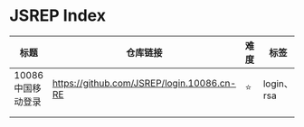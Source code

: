 # JSREP Index 

| 标题              | 仓库链接                                   | 难度 | 标签       | 备注 |
| ----------------- | ------------------------------------------ | ---- | ---------- | ---- |
| 10086中国移动登录 | https://github.com/JSREP/login.10086.cn-RE | ⭐️    | login、rsa |      |
|                   |                                            |      |            |      |
|                   |                                            |      |            |      |